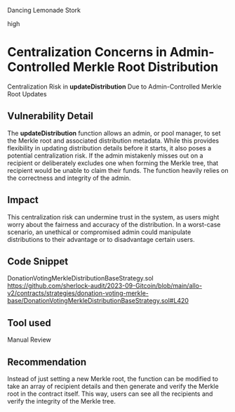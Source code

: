 Dancing Lemonade Stork

high

# Centralization Concerns in Admin-Controlled Merkle Root Distribution

Centralization Risk in **updateDistribution** Due to Admin-Controlled Merkle Root Updates

## Vulnerability Detail

The **updateDistribution** function allows an admin, or pool manager, to set the Merkle root and associated distribution metadata. While this provides flexibility in updating distribution details before it starts, it also poses a potential centralization risk. If the admin mistakenly misses out on a recipient or deliberately excludes one when forming the Merkle tree, that recipient would be unable to claim their funds. The function heavily relies on the correctness and integrity of the admin.

## Impact

This centralization risk can undermine trust in the system, as users might worry about the fairness and accuracy of the distribution. In a worst-case scenario, an unethical or compromised admin could manipulate distributions to their advantage or to disadvantage certain users.

## Code Snippet

DonationVotingMerkleDistributionBaseStrategy.sol
https://github.com/sherlock-audit/2023-09-Gitcoin/blob/main/allo-v2/contracts/strategies/donation-voting-merkle-base/DonationVotingMerkleDistributionBaseStrategy.sol#L420

## Tool used

Manual Review

## Recommendation

Instead of just setting a new Merkle root, the function can be modified to take an array of recipient details and then generate and verify the Merkle root in the contract itself. This way, users can see all the recipients and verify the integrity of the Merkle tree.